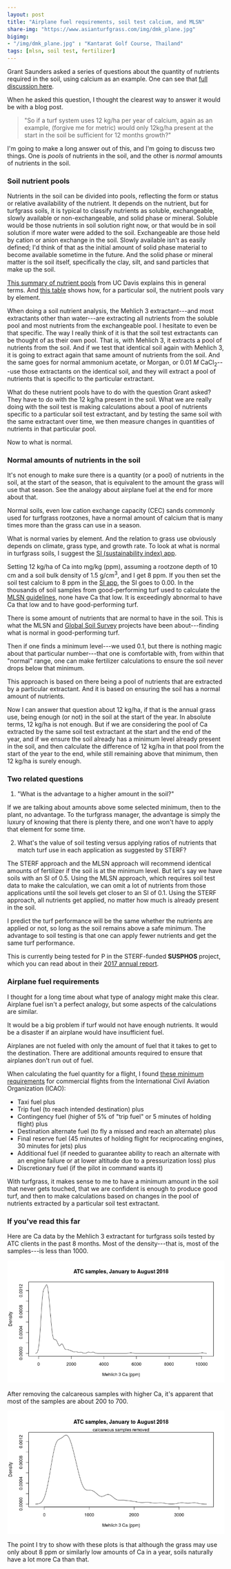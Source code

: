 ```yaml
---
layout: post
title: "Airplane fuel requirements, soil test calcium, and MLSN"
share-img: "https://www.asianturfgrass.com/img/dmk_plane.jpg"
bigimg:
- "/img/dmk_plane.jpg" : "Kantarat Golf Course, Thailand"
tags: [mlsn, soil test, fertilizer]
---
```


Grant Saunders asked a series of questions about the quantity of nutrients required in the soil, using calcium as an example. One can see that [full discussion here](https://twitter.com/gslefty/status/1037566830330564609). 

When he asked this question, I thought the clearest way to answer it would be with a blog post.

> "So if a turf system uses 12 kg/ha per year of calcium, again as an example, (forgive me for metric) would only 12kg/ha present at the start in the soil be sufficient for 12 months growth?"

I'm going to make a long answer out of this, and I'm going to discuss two things. One is *pools* of nutrients in the soil, and the other is *normal* amounts of nutrients in the soil. 

### Soil nutrient pools

Nutrients in the soil can be divided into pools, reflecting the form or status or relative availability of the nutrient. It depends on the nutrient, but for turfgrass soils, it is typical to classify nutrients as soluble, exchangeable, slowly available or non-exchangeable, and solid phase or mineral. Soluble would be those nutrients in soil solution right now, or that would be in soil solution if more water were added to the soil. Exchangeable are those held by cation or anion exchange in the soil. Slowly available isn't as easily defined; I'd think of that as the initial amount of solid phase material to become available sometime in the future. And the solid phase or mineral matter is the soil itself, specifically the clay, silt, and sand particles that make up the soil.

[This summary of nutrient pools](http://lawr.ucdavis.edu/classes/ssc219/biogeo/snp.htm) from UC Davis explains this in general terms. And [this table](http://lawr.ucdavis.edu/classes/ssc219/biogeo/table10.htm) shows how, for a particular soil, the nutrient pools vary by element.

When doing a soil nutrient analysis, the Mehlich 3 extractant---and most extractants other than water---are extracting all nutrients from the soluble pool and most nutrients from the exchangeable pool. I hesitate to even be that specific. The way I really think of it is that the soil test extractants can be thought of as their own pool. That is, with Mehlich 3, it extracts a pool of nutrients from the soil. And if we test that identical soil again with Mehlich 3, it is going to extract again that same amount of nutrients from the soil. And the same goes for normal ammonium acetate, or Morgan, or 0.01 *M* CaCl<sub>2</sub>---use those extractants on the identical soil, and they will extract a pool of nutrients that is specific to the particular extractant.

What do these nutrient pools have to do with the question Grant asked? They have to do with the 12 kg/ha present in the soil. What we are really doing with the soil test is making calculations about a pool of nutrients specific to a particular soil test extractant, and by testing the same soil with the same extractant over time, we then measure changes in quantities of nutrients in that particular pool. 

Now to what is normal.

### Normal amounts of nutrients in the soil

It's not enough to make sure there is a quantity (or a pool) of nutrients in the soil, at the start of the season, that is equivalent to the amount the grass will use that season. See the analogy about airplane fuel at the end for more about that. 

Normal soils, even low cation exchange capacity (CEC) sands commonly used for turfgrass rootzones, have a normal amount of calcium that is many times more than the grass can use in a season. 

What is normal varies by element. And the relation to grass use obviously depends on climate, grass type, and growth rate. To look at what is normal in turfgrass soils, I suggest the [SI (sustainability index) app](https://asianturfgrass.shinyapps.io/turfsi/).

Setting 12 kg/ha of Ca into mg/kg (ppm), assuming a rootzone depth of 10 cm and a soil bulk density of 1.5 g/cm<sup>3</sup>, and I get 8 ppm. If you then set the soil test calcium to 8 ppm in the [SI app](https://asianturfgrass.shinyapps.io/turfsi/), the SI goes to 0.00. In the thousands of soil samples from good-performing turf used to calculate the [MLSN guidelines](http://www.asianturfgrass.com/2016_mlsn_paper/), none have Ca that low. It is exceedingly abnormal to have Ca that low and to have good-performing turf.

There is some amount of nutrients that are normal to have in the soil. This is what the MLSN and [Global Soil Survey](http://www.asianturfgrass.com/2014_gss_report/) projects have been about---finding what is normal in good-performing turf.

Then if one finds a minimum level---we used 0.1, but there is nothing magic about that particular number---that one is comfortable with, from within that "normal" range, one can make fertilizer calculations to ensure the soil never drops below that minimum.

This approach is based on there being a pool of nutrients that are extracted by a particular extractant. And it is based on ensuring the soil has a normal amount of nutrients. 

Now I can answer that question about 12 kg/ha, if that is the annual grass use, being enough (or not) in the soil at the start of the year. In absolute terms, 12 kg/ha is not enough. But if we are considering the pool of Ca extracted by the same soil test extractant at the start and the end of the year, and if we ensure the soil already has a minimum level already present in the soil, and then calculate the difference of 12 kg/ha in that pool from the start of the year to the end, while still remaining above that minimum, then 12 kg/ha is surely enough.

### Two related questions

1) "What is the advantage to a higher amount in the soil?"

If we are talking about amounts above some selected minimum, then to the plant, no advantage. To the turfgrass manager, the advantage is simply the luxury of knowing that there is plenty there, and one won't have to apply that element for some time. 

2) What's the value of soil testing versus applying ratios of nutrients that match turf use in each application as suggested by STERF?

The STERF approach and the MLSN approach will recommend identical amounts of fertilizer if the soil is at the minimum level. But let's say we have soils with an SI of 0.5. Using the MLSN approach, which requires soil test data to make the calculation, we can omit a lot of nutrients from those applications until the soil levels get closer to an SI of 0.1. Using the STERF approach, all nutrients get applied, no matter how much is already present in the soil.

I predict the turf performance will be the same whether the nutrients are applied or not, so long as the soil remains above a safe minimum. The advantage to soil testing is that one can apply fewer nutrients and get the same turf performance. 

This is currently being tested for P in the STERF-funded **SUSPHOS** project, which you can read about in their [2017 annual report](http://www.sterf.org/Media/Get/2978/annual-report-2017).

### Airplane fuel requirements

I thought for a long time about what type of analogy might make this clear. Airplane fuel isn't a perfect analogy, but some aspects of the calculations are similar.

It would be a big problem if turf would not have enough nutrients. It would be a disaster if an airplane would have insufficient fuel.

Airplanes are not fueled with only the amount of fuel that it takes to get to the destination. There are additional amounts required to ensure that airplanes don't run out of fuel.

When calculating the fuel quantity for a flight, I found [these minimum requirements](https://aviation.stackexchange.com/a/3742) for commercial flights from the International Civil Aviation Organization (ICAO):

* Taxi fuel plus
* Trip fuel (to reach intended destination) plus
* Contingency fuel (higher of 5% of "trip fuel" or 5 minutes of holding flight) plus
* Destination alternate fuel (to fly a missed and reach an alternate) plus
* Final reserve fuel (45 minutes of holding flight for reciprocating engines, 30 minutes for jets) plus
* Additional fuel (if needed to guarantee ability to reach an alternate with an engine failure or at lower altitude due to a pressurization loss) plus
* Discretionary fuel (if the pilot in command wants it)

With turfgrass, it makes sense to me to have a minimum amount in the soil that never gets touched, that we are confident is enough to produce good turf, and then to make calculations based on changes in the pool of nutrients extracted by a particular soil test extractant.

### If you've read this far

Here are Ca data by the Mehlich 3 extractant for turfgrass soils tested by ATC clients in the past 8 months. Most of the density---that is, most of the samples---is less than 1000.

![img of density all Ca samples](/img/y2018_atc_ca.png)

After removing the calcareous samples with higher Ca, it's apparent that most of the samples are about 200 to 700. 

![img of density of Ca samples with calcareous removed](/img/atc_ca_clean.png)

The point I try to show with these plots is that although the grass may use only about 8 ppm or similarly low amounts of Ca in a year, soils naturally have a lot more Ca than that. 



